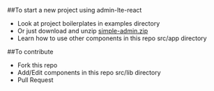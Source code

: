 ##To start a new project using admin-lte-react
- Look at project boilerplates in examples directory
- Or just download and unzip [simple-admin.zip](https://minhaskamal.github.io/DownGit/#/home?url=https://github.com/ucokfm/admin-lte-react/tree/master/examples/simple-admin)
- Learn how to use other components in this repo src/app directory

##To contribute
- Fork this repo
- Add/Edit components in this repo src/lib directory
- Pull Request

